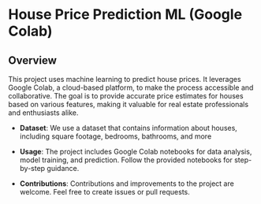 # House Price Prediction ML (Google Colab)

## Overview

This project uses machine learning to predict house prices. It leverages Google Colab, a cloud-based platform, to make the process accessible and collaborative. The goal is to provide accurate price estimates for houses based on various features, making it valuable for real estate professionals and enthusiasts alike.

- **Dataset**: We use a dataset that contains information about houses, including square footage, bedrooms, bathrooms, and more

- **Usage**: The project includes Google Colab notebooks for data analysis, model training, and prediction. Follow the provided notebooks for step-by-step guidance.

- **Contributions**: Contributions and improvements to the project are welcome. Feel free to create issues or pull requests.

